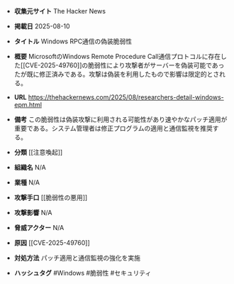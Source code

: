 - **収集元サイト**
The Hacker News

- **掲載日**
2025-08-10

- **タイトル**
Windows RPC通信の偽装脆弱性

- **概要**
MicrosoftのWindows Remote Procedure Call通信プロトコルに存在した[[CVE-2025-49760]]の脆弱性により攻撃者がサーバーを偽装可能であったが既に修正済みである。攻撃は偽装を利用したもので影響は限定的とされる。

- **URL**
https://thehackernews.com/2025/08/researchers-detail-windows-epm.html

- **備考**
この脆弱性は偽装攻撃に利用される可能性があり速やかなパッチ適用が重要である。システム管理者は修正プログラムの適用と通信監視を推奨する。

- **分類**
[[注意喚起]]

- **組織名**
N/A

- **業種**
N/A

- **攻撃手口**
[[脆弱性の悪用]]

- **攻撃影響**
N/A

- **脅威アクター**
N/A

- **原因**
[[CVE-2025-49760]]

- **対処方法**
パッチ適用と通信監視の強化を実施

- **ハッシュタグ**
#Windows #脆弱性 #セキュリティ
